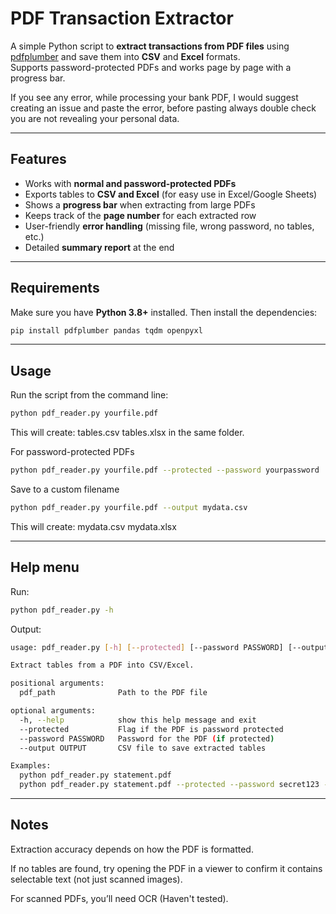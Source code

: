 # PDF Transaction Extractor

A simple Python script to **extract transactions from PDF files** using [pdfplumber](https://github.com/jsvine/pdfplumber) and save them into **CSV** and **Excel** formats.  
Supports password-protected PDFs and works page by page with a progress bar.  

If you see any error, while processing your bank PDF, I would suggest creating an issue and paste the error, before pasting always double check you are not revealing your personal data.

---

## Features
- Works with **normal and password-protected PDFs**  
- Exports tables to **CSV and Excel** (for easy use in Excel/Google Sheets)  
- Shows a **progress bar** when extracting from large PDFs  
- Keeps track of the **page number** for each extracted row  
- User-friendly **error handling** (missing file, wrong password, no tables, etc.)  
- Detailed **summary report** at the end  

---

## Requirements

Make sure you have **Python 3.8+** installed. Then install the dependencies:

```bash
pip install pdfplumber pandas tqdm openpyxl
```
---

## Usage

Run the script from the command line:
```bash
python pdf_reader.py yourfile.pdf
```

This will create:
tables.csv
tables.xlsx
in the same folder.

For password-protected PDFs
```bash
python pdf_reader.py yourfile.pdf --protected --password yourpassword
```

Save to a custom filename
```bash
python pdf_reader.py yourfile.pdf --output mydata.csv
```

This will create:
mydata.csv
mydata.xlsx

---

## Help menu

Run:
```bash
python pdf_reader.py -h
```

Output:
```bash
usage: pdf_reader.py [-h] [--protected] [--password PASSWORD] [--output OUTPUT] pdf_path

Extract tables from a PDF into CSV/Excel.

positional arguments:
  pdf_path              Path to the PDF file

optional arguments:
  -h, --help            show this help message and exit
  --protected           Flag if the PDF is password protected
  --password PASSWORD   Password for the PDF (if protected)
  --output OUTPUT       CSV file to save extracted tables

Examples:
  python pdf_reader.py statement.pdf
  python pdf_reader.py statement.pdf --protected --password secret123 --output result.csv
```
---

## Notes

Extraction accuracy depends on how the PDF is formatted.

If no tables are found, try opening the PDF in a viewer to confirm it contains selectable text (not just scanned images).

For scanned PDFs, you’ll need OCR (Haven't tested).
